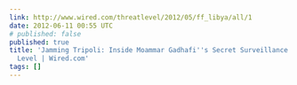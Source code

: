 ```yaml
---
link: http://www.wired.com/threatlevel/2012/05/ff_libya/all/1
date: 2012-06-11 00:55 UTC
# published: false
published: true
title: 'Jamming Tripoli: Inside Moammar Gadhafi''s Secret Surveillance Network | Threat
  Level | Wired.com'
tags: []
---
```



